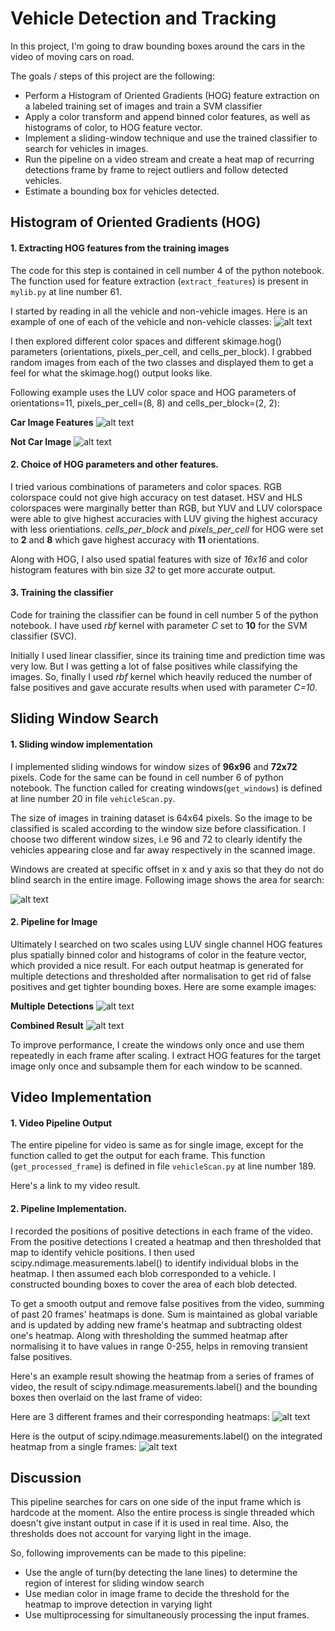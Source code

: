 
# Vehicle Detection and Tracking

In this project, I'm going to draw bounding boxes around the cars in the video of moving cars on road.

The goals / steps of this project are the following:

- Perform a Histogram of Oriented Gradients (HOG) feature extraction on a labeled training set of images and train a SVM classifier
- Apply a color transform and append binned color features, as well as histograms of color, to HOG feature vector.
- Implement a sliding-window technique and use the trained classifier to search for vehicles in images.
- Run the pipeline on a video stream and create a heat map of recurring detections frame by frame to reject outliers and follow detected vehicles.
- Estimate a bounding box for vehicles detected.


## Histogram of Oriented Gradients (HOG)

[//]: # (Image References)

[image0]: ./output_images/car_n_car.jpg
[image1]: ./output_images/car_hog.jpg "Car Hog features"
[image2]: ./output_images/notcar_hog.jpg "Not Car hog features"
[image3]: ./output_images/roi_bb.jpg "Region of Interset for sliding window search"
[image4]: ./output_images/hmap_bb.jpg "Output of pipeline"
[image5]: ./output_images/multiple_bb.jpg "Multiple Detections"
[image6]: ./output_images/labels.jpg "Label"
[image7]: ./output_images/combined_bb.jpg "Single Bounding Box"


#### 1. Extracting HOG features from the training images

The code for this step is contained in cell number 4 of the python notebook. The function used for feature extraction (`extract_features`) is present in `mylib.py` at line number 61.

I started by reading in all the vehicle and non-vehicle images. Here is an example of one of each of the vehicle and non-vehicle classes:
![alt text][image0]

I then explored different color spaces and different skimage.hog() parameters (orientations, pixels_per_cell, and cells_per_block). I grabbed random images from each of the two classes and displayed them to get a feel for what the skimage.hog() output looks like.

Following example uses the LUV color space and HOG parameters of orientations=11, pixels_per_cell=(8, 8) and cells_per_block=(2, 2):

   __Car Image Features__
![alt text][image1]

   __Not Car Image__
![alt text][image2]

#### 2. Choice of HOG parameters and other features.

I tried various combinations of parameters and color spaces. RGB colorspace could not give high accuracy on test dataset. HSV and HLS colorspaces were marginally better than RGB, but YUV and LUV colorspace were able to give highest accuracies with LUV giving the highest accuracy with less orientiations. *cells_per_block* and *pixels_per_cell* for HOG were set to __2__ and __8__ which gave highest accuracy with __11__ orientations.

Along with HOG, I also used spatial features with size of _16x16_ and color histogram features with bin size _32_ to get more accurate output.

#### 3. Training the classifier

Code for training the classifier can be found in cell number 5 of the python notebook. I have used _rbf_ kernel with parameter _C_ set to __10__ for the SVM classifier (SVC).

Initially I used linear classifier, since its training time and prediction time was very low. But I was getting a lot of false positives while classifying the images. So, finally I used _rbf_ kernel which heavily reduced the number of false positives and gave accurate results when used with parameter _C=10_.

## Sliding Window Search

#### 1. Sliding window implementation

I implemented sliding windows for window sizes of __96x96__ and __72x72__ pixels. Code for the same can be found in cell number 6 of python notebook. The function called for creating windows(`get_windows`) is defined at line number 20 in file `vehicleScan.py`.

The size of images in training dataset is 64x64 pixels. So the image to be classified is scaled according to the window size before classification. I choose two different window sizes, i.e 96 and 72 to clearly identify the vehicles appearing close and far away respectively in the scanned image.

Windows are created at specific offset in x and y axis so that they do not do blind search in the entire image. Following image shows the area for search:

![alt text][image3]

#### 2. Pipeline for Image

Ultimately I searched on two scales using LUV single channel HOG features plus spatially binned color and histograms of color in the feature vector, which provided a nice result. For each output heatmap is generated for multiple detections and thresholded after normalisation to get rid of false positives and get tighter bounding boxes. Here are some example images:

__Multiple Detections__
![alt text][image5]

__Combined Result__
![alt text][image7]

To improve performance, I create the windows only once and use them repeatedly in each frame after scaling. I extract HOG features for the target image only once and subsample them for each window to be scanned.


## Video Implementation

#### 1.  Video Pipeline Output

The entire pipeline for video is same as for single image, except for the function called to get the output for each frame. This function (`get_processed_frame`) is defined in file `vehicleScan.py` at line number 189.

Here's a link to my video result.
<link>

#### 2. Pipeline Implementation.

I recorded the positions of positive detections in each frame of the video. From the positive detections I created a heatmap and then thresholded that map to identify vehicle positions. I then used scipy.ndimage.measurements.label() to identify individual blobs in the heatmap. I then assumed each blob corresponded to a vehicle. I constructed bounding boxes to cover the area of each blob detected.

To get a smooth output and remove false positives from the video, summing of past 20 frames' heatmaps is done. Sum is maintained as global variable and is updated by adding new frame's heatmap and subtracting oldest one's heatmap. Along with thresholding the summed heatmap after normalising it to have values in range 0-255, helps in removing transient false positives.

Here's an example result showing the heatmap from a series of frames of video, the result of scipy.ndimage.measurements.label() and the bounding boxes then overlaid on the last frame of video:

Here are 3 different frames and their corresponding heatmaps:
![alt text][image4]

Here is the output of scipy.ndimage.measurements.label() on the integrated heatmap from a single frames:
![alt text][image6]


## Discussion

This pipeline searches for cars on one side of the input frame which is hardcode at the moment. Also the entire process is single threaded which doesn't give instant output in case if it is used in real time. Also, the thresholds does not account for varying light in the image.

So, following improvements can be made to this pipeline:
- Use the angle of turn(by detecting the lane lines) to determine the region of interest for sliding window search
- Use median color in image frame to decide the threshold for the heatmap to improve detection in varying light
- Use multiprocessing for simultaneously processing the input frames.
